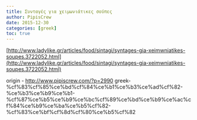 ```yaml
---
title: Συνταγές για χειμωνιάτικες σούπες
author: PipisCrew
date: 2015-12-30
categories: [greek]
toc: true
---
```


[http://www.ladylike.gr/articles/food/sintagi/syntages-gia-xeimwniatikes-soupes.3722052.html](http://www.ladylike.gr/articles/food/sintagi/syntages-gia-xeimwniatikes-soupes.3722052.html)

origin - http://www.pipiscrew.com/?p=2990 greek-%cf%83%cf%85%ce%bd%cf%84%ce%b1%ce%b3%ce%ad%cf%82-%ce%b3%ce%b9%ce%b1-%cf%87%ce%b5%ce%b9%ce%bc%cf%89%ce%bd%ce%b9%ce%ac%cf%84%ce%b9%ce%ba%ce%b5%cf%82-%cf%83%ce%bf%cf%8d%cf%80%ce%b5%cf%82